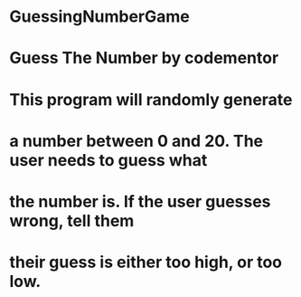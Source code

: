# GuessingNumberGame
#
# Guess The Number by codementor
#
# This program will randomly generate
# a number between 0 and 20. The user needs to guess what 
# the number is. If the user guesses wrong, tell them 
# their guess is either too high, or too low. 
